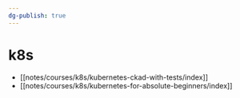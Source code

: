 ```yaml
---
dg-publish: true
---
```

# k8s

- [[notes/courses/k8s/kubernetes-ckad-with-tests/index]]
- [[notes/courses/k8s/kubernetes-for-absolute-beginners/index]]
